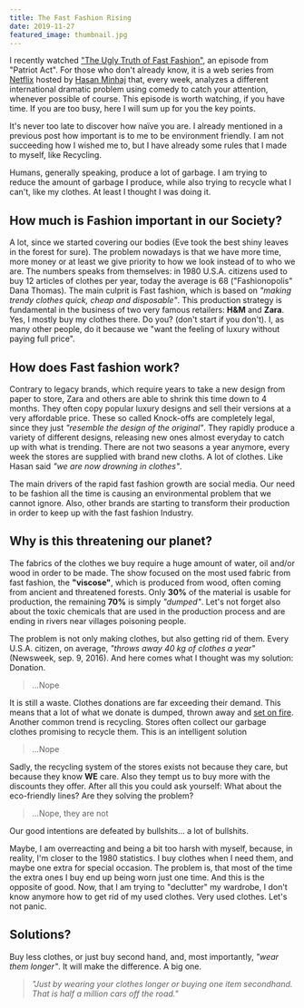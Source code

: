 ```yaml
---
title: The Fast Fashion Rising
date: 2019-11-27
featured_image: thumbnail.jpg
---
```

I recently watched ["The Ugly Truth of Fast Fashion"](https://www.youtube.com/watch?v=xGF3ObOBbac), an episode from "Patriot Act". For those who don't already know, it is a web series from [Netflix](https://www.netflix.com/title/80239931) hosted by [Hasan Minhaj](https://www.imdb.com/name/nm3653778/) that, every week, analyzes a different international dramatic problem using comedy to catch your attention, whenever possible of course. This episode is worth watching, if you have time. If you are too busy, here I will sum up for you the key points.

It's never too late to discover how naïve you are. I already mentioned in a previous post how important is to me to be environment friendly. I am not succeeding how I wished me to, but I have already some rules that I made to myself, like Recycling.

Humans, generally speaking, produce a lot of garbage. I am trying to reduce the amount of garbage I produce, while also trying to recycle what I can't, like my clothes. At least I thought I was doing it.

## How much is Fashion important in our Society?

A lot, since we started covering our bodies (Eve took the best shiny leaves in the forest for sure). The problem nowadays is that we have more time, more money or at least we give priority to how we look instead of to who we are. The numbers speaks from themselves: in 1980 U.S.A. citizens used to buy 12 articles of clothes per year, today the average is 68 ("Fashionopolis" Dana Thomas). The main culprit is Fast fashion, which is based on _"making trendy clothes quick, cheap and disposable"_. This production strategy is fundamental in the business of two very famous retailers: __H&M__ and __Zara__. Yes, I mostly buy my clothes there. Do you? (don't start if you don't). I, as many other people, do it because we "want the feeling of luxury without paying full price".

## How does Fast fashion work?

Contrary to legacy brands, which require years to take a new design from paper to store, Zara and others are able to shrink this time down to 4 months. They often copy popular luxury designs and sell their versions at a very affordable price. These so called Knock-offs are completely legal, since they just _"resemble the design of the original"_. They rapidly produce a variety of different designs, releasing new ones almost everyday to catch up with what is trending. There are not two seasons a year anymore, every week the stores are supplied with brand new cloths. A lot of clothes. Like Hasan said _"we are now drowning in clothes"_.

The main drivers of the rapid fast fashion growth are social media. Our need to be fashion all the time is causing an environmental problem that we cannot ignore. Also, other brands are starting to transform their production in order to keep up with the fast fashion Industry.

## Why is this threatening our planet?

The fabrics of the clothes we buy require a huge amount of water, oil and/or wood in order to be made. The show focused on the most used fabric from fast fashion, the __"viscose"__, which is produced from wood, often coming from ancient and threatened forests. Only __30%__ of the material is usable for production, the remaining __70%__ is simply _"dumped"_. Let's not forget also about the toxic chemicals that are used in the production process and are ending in rivers near villages poisoning people.

The problem is not only making clothes, but also getting rid of them. Every U.S.A. citizen, on average, _"throws away 40 kg of clothes a year"_ (Newsweek, sep. 9, 2016).
And here comes what I thought was my solution: Donation.

> ...Nope

It is still a waste. Clothes donations are far exceeding their demand. This means that a lot of what we donate is dumped, thrown away and [set on fire](https://www.youtube.com/watch?v=2eu4d8sQ4dk&t=39).
Another common trend is recycling. Stores often collect our garbage clothes promising to recycle them. This is an intelligent solution

> ...Nope

Sadly, the recycling system of the stores exists not because they care, but because they know __WE__ care. Also they tempt us to buy more with the discounts they offer.
After all this you could ask yourself:
What about the eco-friendly lines? Are they solving the problem?

> ...Nope, they are not

Our good intentions are defeated by bullshits... a lot of bullshits.

Maybe, I am overreacting and being a bit too harsh with myself, because, in reality, I'm closer to the 1980 statistics. I buy clothes when I need them, and maybe one extra for special occasion. The problem is, that most of the time the extra ones I buy end up being worn just one time. And this is the opposite of good. Now, that I am trying to "declutter" my wardrobe, I don't know anymore how to get rid of my used clothes. Very used clothes. Let's not panic.

## Solutions?

Buy less clothes, or just buy second hand, and, most importantly, _"wear them longer"_. It will make the difference. A big one.

>_"Just by wearing your clothes longer or buying one item secondhand. That is half a million cars off the road."_
